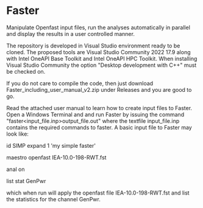 # Faster
Manipulate Openfast input files, run the analyses automatically in parallel and display the results in a user controlled manner.

The repository is developed in Visual Studio environment ready to be cloned.
The proposed tools are Visual Studio Community 2022 17.9 along with Intel OneAPI Base Toolkit and Intel OneAPI HPC Toolkit. 
When installing Visual Studio Community the option "Desktop development with C++" must be checked on.

If you do not care to compile the code, then just download Faster_including_user_manual_v2.zip under Releases and you are good to go.

Read the attached user manual to learn how to create input files to Faster.
Open a Windows Terminal and and run Faster by issuing the command "faster<input_file.inp>output_file.out"
where the textfile input_file.inp contains the required commands to faster. A basic input file to Faster may look like:

id SIMP expand 1 'my simple faster'

maestro openfast IEA-10.0-198-RWT.fst

anal on

list stat GenPwr

which when run will apply the openfast file IEA-10.0-198-RWT.fst and list the statistics for the channel GenPwr.
